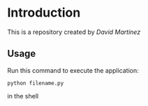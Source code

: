# Introduction


This is a repository created by *David Martinez*


## Usage


Run this command to execute the application:


`python filename.py`

 in the shell

```
